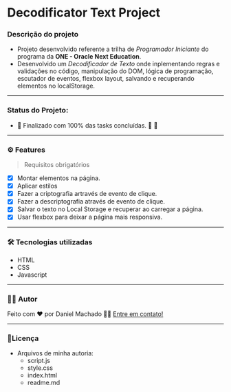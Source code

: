 # Decodificator Text Project
### Descrição do projeto
- Projeto desenvolvido referente a trilha de *Programador Iniciante* do programa da **ONE - Oracle Next Education**. 
- Desenvolvido um *Decodificador de Texto* onde inplementando regras e validações no código, manipulação do DOM, lógica de programação, escutador de eventos, flexbox layout, salvando e recuperando elementos no localStorage.

---
### Status do Projeto:
- 🚧   Finalizado com 100% das tasks concluídas. 🚀 🚧 
---
### ⚙️ Features
> Requisitos obrigatórios
- [x] Montar elementos na página.
- [x] Aplicar estilos
- [x] Fazer a criptografia artravés de evento de clique. 
- [x] Fazer a descriptografia através de evento de clique.
- [x] Salvar o texto no Local Storage e recuperar ao carregar a página.
- [x] Usar flexbox para deixar a página mais responsiva.

---
### 🛠 Tecnologias utilizadas
- HTML
- CSS
- Javascript
---
### 👷‍♂‍ Autor
Feito com ❤️ por Daniel Machado 👋🏽 [Entre em contato!](https://www.linkedin.com/in/daniel-pinheiro-machado/)

---
### 📝Licença
- Arquivos de minha autoria:
  - script.js
  - style.css
  - index.html
  - readme.md